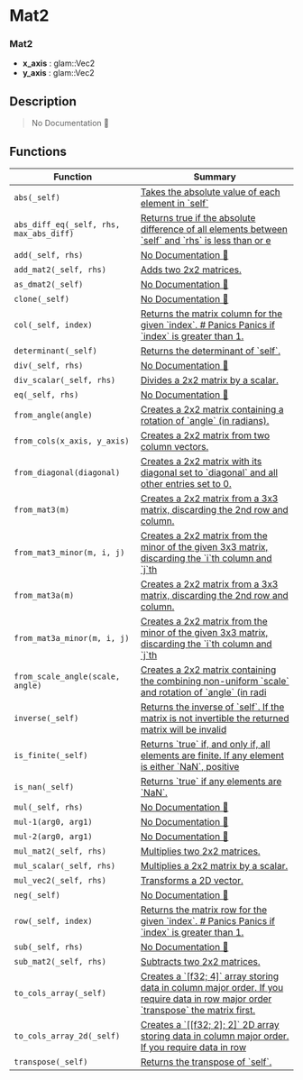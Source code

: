 # Mat2

### Mat2

- **x\_axis** : glam::Vec2
- **y\_axis** : glam::Vec2

## Description

> No Documentation 🚧

## Functions

| Function | Summary |
| --- | --- |
| `abs(_self)` | [ Takes the absolute value of each element in \`self\`](./mat2/abs.md) |
| `abs_diff_eq(_self, rhs, max_abs_diff)` | [ Returns true if the absolute difference of all elements between \`self\` and \`rhs\`  is less than or e](./mat2/abs_diff_eq.md) |
| `add(_self, rhs)` | [No Documentation 🚧](./mat2/add.md) |
| `add_mat2(_self, rhs)` | [ Adds two 2x2 matrices\.](./mat2/add_mat2.md) |
| `as_dmat2(_self)` | [No Documentation 🚧](./mat2/as_dmat2.md) |
| `clone(_self)` | [No Documentation 🚧](./mat2/clone.md) |
| `col(_self, index)` | [ Returns the matrix column for the given \`index\`\.  \# Panics  Panics if \`index\` is greater than 1\.](./mat2/col.md) |
| `determinant(_self)` | [ Returns the determinant of \`self\`\.](./mat2/determinant.md) |
| `div(_self, rhs)` | [No Documentation 🚧](./mat2/div.md) |
| `div_scalar(_self, rhs)` | [ Divides a 2x2 matrix by a scalar\.](./mat2/div_scalar.md) |
| `eq(_self, rhs)` | [No Documentation 🚧](./mat2/eq.md) |
| `from_angle(angle)` | [ Creates a 2x2 matrix containing a rotation of \`angle\` \(in radians\)\.](./mat2/from_angle.md) |
| `from_cols(x_axis, y_axis)` | [ Creates a 2x2 matrix from two column vectors\.](./mat2/from_cols.md) |
| `from_diagonal(diagonal)` | [ Creates a 2x2 matrix with its diagonal set to \`diagonal\` and all other entries set to 0\.](./mat2/from_diagonal.md) |
| `from_mat3(m)` | [ Creates a 2x2 matrix from a 3x3 matrix, discarding the 2nd row and column\.](./mat2/from_mat3.md) |
| `from_mat3_minor(m, i, j)` | [ Creates a 2x2 matrix from the minor of the given 3x3 matrix, discarding the \`i\`th column  and \`j\`th](./mat2/from_mat3_minor.md) |
| `from_mat3a(m)` | [ Creates a 2x2 matrix from a 3x3 matrix, discarding the 2nd row and column\.](./mat2/from_mat3a.md) |
| `from_mat3a_minor(m, i, j)` | [ Creates a 2x2 matrix from the minor of the given 3x3 matrix, discarding the \`i\`th column  and \`j\`th](./mat2/from_mat3a_minor.md) |
| `from_scale_angle(scale, angle)` | [ Creates a 2x2 matrix containing the combining non\-uniform \`scale\` and rotation of  \`angle\` \(in radi](./mat2/from_scale_angle.md) |
| `inverse(_self)` | [ Returns the inverse of \`self\`\.  If the matrix is not invertible the returned matrix will be invalid](./mat2/inverse.md) |
| `is_finite(_self)` | [ Returns \`true\` if, and only if, all elements are finite\.  If any element is either \`NaN\`, positive ](./mat2/is_finite.md) |
| `is_nan(_self)` | [ Returns \`true\` if any elements are \`NaN\`\.](./mat2/is_nan.md) |
| `mul(_self, rhs)` | [No Documentation 🚧](./mat2/mul.md) |
| `mul-1(arg0, arg1)` | [No Documentation 🚧](./mat2/mul-1.md) |
| `mul-2(arg0, arg1)` | [No Documentation 🚧](./mat2/mul-2.md) |
| `mul_mat2(_self, rhs)` | [ Multiplies two 2x2 matrices\.](./mat2/mul_mat2.md) |
| `mul_scalar(_self, rhs)` | [ Multiplies a 2x2 matrix by a scalar\.](./mat2/mul_scalar.md) |
| `mul_vec2(_self, rhs)` | [ Transforms a 2D vector\.](./mat2/mul_vec2.md) |
| `neg(_self)` | [No Documentation 🚧](./mat2/neg.md) |
| `row(_self, index)` | [ Returns the matrix row for the given \`index\`\.  \# Panics  Panics if \`index\` is greater than 1\.](./mat2/row.md) |
| `sub(_self, rhs)` | [No Documentation 🚧](./mat2/sub.md) |
| `sub_mat2(_self, rhs)` | [ Subtracts two 2x2 matrices\.](./mat2/sub_mat2.md) |
| `to_cols_array(_self)` | [ Creates a \`\[f32; 4\]\` array storing data in column major order\.  If you require data in row major order \`transpose\` the matrix first\.](./mat2/to_cols_array.md) |
| `to_cols_array_2d(_self)` | [ Creates a \`\[\[f32; 2\]; 2\]\` 2D array storing data in column major order\.  If you require data in row ](./mat2/to_cols_array_2d.md) |
| `transpose(_self)` | [ Returns the transpose of \`self\`\.](./mat2/transpose.md) |